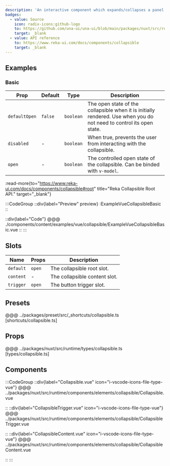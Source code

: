 ```yaml
---
description: 'An interactive component which expands/collapses a panel.'
badges:
  - value: Source
    icon: radix-icons:github-logo
    to: https://github.com/una-ui/una-ui/blob/main/packages/nuxt/src/runtime/components/elements/collapsible/Collapsible.vue
    target: _blank
  - value: API reference
    to: https://www.reka-ui.com/docs/components/collapsible
    target: _blank
---
```


## Examples

### Basic

| Prop          | Default | Type      | Description                                                                                                          |
| ------------- | ------- | --------- | -------------------------------------------------------------------------------------------------------------------- |
| `defaultOpen` | `false` | `boolean` | The open state of the collapsible when it is initially rendered. Use when you do not need to control its open state. |
| `disabled`    | -       | `boolean` | When true, prevents the user from interacting with the collapsible.                                                  |
| `open`        | -       | `boolean` | The controlled open state of the collapsible. Can be binded with `v-model`.                                          |

:read-more{to="https://www.reka-ui.com/docs/components/collapsible#root" title="Reka Collapsible Root API." target="_blank"}

:::CodeGroup
::div{label="Preview" preview}
:ExampleVueCollapsibleBasic
::

::div{label="Code"}
@@@ ./components/content/examples/vue/collapsible/ExampleVueCollapsibleBasic.vue
::
:::

## Slots

| Name      | Props  | Description                   |
| --------- | ------ | ----------------------------- |
| `default` | `open` | The collapsible root slot.    |
| `content` | -      | The collapsible content slot. |
| `trigger` | `open` | The button trigger slot.      |

## Presets

@@@ ../packages/preset/src/_shortcuts/collapsible.ts [shortcuts/collapsible.ts]

## Props

@@@ ../packages/nuxt/src/runtime/types/collapsible.ts [types/collapsible.ts]

## Components

:::CodeGroup
::div{label="Collapsible.vue" icon="i-vscode-icons-file-type-vue"}
@@@ ../packages/nuxt/src/runtime/components/elements/collapsible/Collapsible.vue

::
::div{label="CollapsibleTrigger.vue" icon="i-vscode-icons-file-type-vue"}
@@@ ../packages/nuxt/src/runtime/components/elements/collapsible/CollapsibleTrigger.vue

::
::div{label="CollapsibleContent.vue" icon="i-vscode-icons-file-type-vue"}
@@@ ../packages/nuxt/src/runtime/components/elements/collapsible/CollapsibleContent.vue

::
:::
